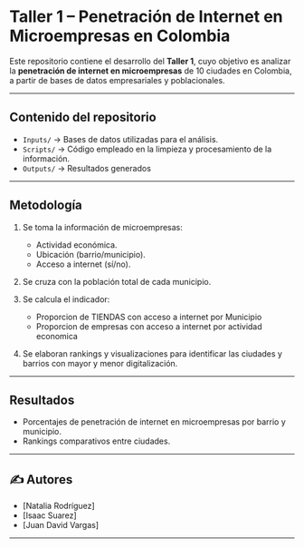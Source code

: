 # Taller 1 – Penetración de Internet en Microempresas en Colombia

Este repositorio contiene el desarrollo del **Taller 1**, cuyo objetivo es analizar la **penetración de internet en microempresas** de 10 ciudades en Colombia, a partir de bases de datos empresariales y poblacionales.

---

## Contenido del repositorio
- `Inputs/` → Bases de datos utilizadas para el análisis.  
- `Scripts/` → Código empleado en la limpieza y procesamiento de la información.  
- `Outputs/` → Resultados generados
---

##  Metodología
1. Se toma la información de microempresas:  
   - Actividad económica.  
   - Ubicación (barrio/municipio).  
   - Acceso a internet (sí/no).  

2. Se cruza con la población total de cada municipio.  

3. Se calcula el indicador:  

   - Proporcion de TIENDAS con acceso a internet por Municipio
   - Proporcion de empresas con acceso a internet por actividad economica

5. Se elaboran rankings y visualizaciones para identificar las ciudades y barrios con mayor y menor digitalización.  

---

## Resultados
- Porcentajes de penetración de internet en microempresas por barrio y municipio.  
- Rankings comparativos entre ciudades.  

---

## ✍️ Autores
- [Natalia Rodríguez]
- [Isaac Suarez]
- [Juan David Vargas]  

---
